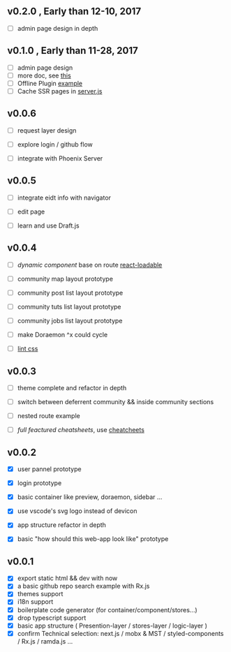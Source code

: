 
## v0.2.0 , Early than 12-10, 2017

- [ ] admin page design in depth


## v0.1.0 , Early than 11-28, 2017

- [ ] admin page design
- [ ] more doc, see [this](https://github.com/react-boilerplate/react-boilerplate/tree/master/docs)
- [ ] Offline Plugin [example](https://insight.io/github.com/Sly777/ran/blob/master/next.config.js?source=0)
- [ ] Cache SSR pages in [server.js](https://github.com/zeit/next.js/blob/master/examples/ssr-caching/server.js)

## v0.0.6

- [ ] request layer design
- [ ] explore login / github flow
- [ ] integrate with Phoenix Server


## v0.0.5

- [ ] integrate eidt info with navigator
- [ ] edit page
- [ ] learn and use Draft.js


## v0.0.4

- [ ] *dynamic component* base on route [react-loadable](https://github.com/thejameskyle/react-loadable)
- [ ] community map layout prototype
- [ ] community post list layout prototype
- [ ] community tuts list layout prototype
- [ ] community jobs list layout prototype
- [ ] make Doraemon ^x could cycle
- [ ] [lint css](https://github.com/styled-components/stylelint-processor-styled-components)


## v0.0.3 

- [ ] theme complete and refactor in depth
- [ ] switch between deferrent community && inside community sections
- [ ] nested route example
- [ ] *full feactured cheatsheets*, use [cheatcheets](https://github.com/rstacruz/cheatsheets)
    

## v0.0.2

- [x] user pannel prototype
- [x] login prototype
- [x] basic container like preview, doraemon, sidebar ...
- [x] use vscode's svg logo instead of devicon
- [x] app structure refactor in depth
- [x] basic "how should this web-app look like" prototype


## v0.0.1

- [x] export static html && dev with now
- [x] a basic github repo search example with Rx.js
- [x] themes support
- [x] i18n support
- [x] boilerplate code generator (for container/component/stores...)
- [x] drop typescript support
- [x] basic app structure ( Presention-layer / stores-layer / logic-layer )
- [x] confirm Technical selection: next.js / mobx & MST / styled-components / Rx.js / ramda.js ...
